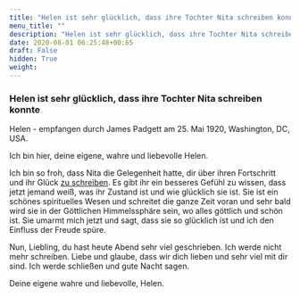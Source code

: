 ```yaml
---
title: "Helen ist sehr glücklich, dass ihre Tochter Nita schreiben konnte"
menu_title: ""
description: "Helen ist sehr glücklich, dass ihre Tochter Nita schreiben konnte"
date: 2020-08-01 06:25:48+00:65
draft: False
hidden: True
weight:
---
```

### Helen ist sehr glücklich, dass ihre Tochter Nita schreiben konnte

Helen - empfangen durch James Padgett am 25. Mai 1920, Washington, DC, USA.

Ich bin hier, deine eigene, wahre und liebevolle Helen.

Ich bin so froh, dass Nita die Gelegenheit hatte, dir über ihren Fortschritt und ihr Glück [zu schreiben](/padgett-botschaften/padgett-botschaften-in-reihenfolge-des-datums/padgett-botschaften-1920-1922/nita-beschreibt-ihre-erfahrungen-beim-uebergang-in-die-spirituelle-welt-jep-nita-padgett-25-mai-1920/). Es gibt ihr ein besseres Gefühl zu wissen, dass jetzt jemand weiß, was ihr Zustand ist und wie glücklich sie ist. Sie ist ein schönes spirituelles Wesen und schreitet die ganze Zeit voran und sehr bald wird sie in der Göttlichen Himmelssphäre sein, wo alles göttlich und schön ist. Sie umarmt mich jetzt und sagt, dass sie so glücklich ist und ich den Einfluss der Freude spüre.

Nun, Liebling, du hast heute Abend sehr viel geschrieben. Ich werde nicht mehr schreiben. Liebe und glaube, dass wir dich lieben und sehr viel mit dir sind. Ich werde schließen und gute Nacht sagen.

Deine eigene wahre und liebevolle, Helen.

